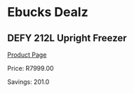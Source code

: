 
# Ebucks Dealz
## DEFY 212L Upright Freezer
[Product Page](https://www.ebucks.com/web/shop/productSelected.do?prodId=973447273&catId=704986856)

Price: R7999.00

Savings: 201.0


	